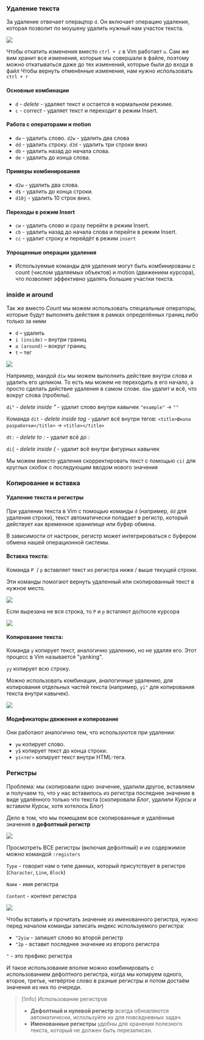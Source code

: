 
### Удаление текста

За удаление отвечает операцтор `d`. Он включает операцию удаления, которая позволит по моушену удалить нужный нам участок текста.

![](_png/Pasted%20image%2020240904191149.png)

Чтобы откатить изменения вместо `ctrl + z` в Vim работает `u`. Сам же вим хранит все изменения, которые мы совершали в файле, поэтому можно откатываться даже до тех изменений, которые были до входа в файл
Чтобы вернуть отменённые изменения, нам нужно использовать `ctrl + r`

#### Основные комбинации

- `d` - *delete* - удаляет текст и остается в нормальном режиме.
- `c` - *correct* - удаляет текст и переходит в режим Insert.

#### Работа с операторами и motion

- `dw` - удалить слово. `d2w` - удалить два слова
- `dd` - удалить строку. `d3d` - удалить три строки вниз
- `db` - удалить назад до начала слова.
- `de` - удалить до конца слова.

#### Примеры комбинирования

- `d2w` - удалить два слова.
- `d$` - удалить до конца строки.
- `d10j` - удалить 10 строк вниз.

#### Переходы в режим Insert

- `cw` - удалить слово и сразу перейти в режим Insert.
- `cb` - удалить назад до начала слова и перейти в режим Insert.
- `cc` - удалит строку и перейдёт в режим `insert`

#### Упрощенные операции удаления

- Используемые команды для удаления могут быть комбинированы с count (числом удаляемых объектов) и motion (движением курсора), что позволяет эффективно удалять большие участки текста.

### inside и around

Так же вместо *Count* мы можем использовать специальные операторы, которые будут выполнять действия в рамках определённых границ либо только за ними

- `d` – удалить
- `i (inside)` – внутри границ
- `a (around)` – вокруг границ
- `t` – тег

![](_png/Pasted%20image%2020240904191216.png)

Например, мандой `diw` мы можем выполнить действие внутри слова и удалить его целиком. То есть мы можем не переходить в его начало, а просто сделать действие удаления в самом слове. `daw` удалит и всё, что вокруг слова (пробелы).

`di"` - *delete inside "* - удалит слово внутри кавычек `"example"` -> `""`

Команда `dit` - *delete inside tag* - удалит всё внутри тегов: `<title>Школа разработки</title>` → `<title></title>`

`dt:` - *delete to :* - удалит всё до *:*

`di{` - *delete inside {* - удалит всё внутри фигурных кавычек

Мы можем вместо удаления скорректировать текст с помощью `ci(` для круглых скобок с последующим вводом нового значения

### Копирование и вставка

#### Удаление текста и регистры

При удалении текста в Vim с помощью команды `d` (например, `dd` для удаления строки), текст автоматически попадает в регистр, который действует как временное хранилище или буфер обмена.

В зависимости от настроек, регистр может интегрироваться с буфером обмена нашей операционной системы.

#### Вставка текста:

Команда `P`  / `p` вставляет текст из регистра ниже / выше текущей строки.

Эти команды помогают вернуть удаленный или скопированный текст в нужное место.

![](_png/Pasted%20image%2020240915160743.png)

Если вырезана не вся строка, то `P` и `p` всталяют до/после курсора

![](_png/Pasted%20image%2020240915160828.png)

#### Копирование текста:

Команда `y` копирует текст, аналогично удалению, но не удаляя его. Этот процесс в Vim называется "yanking".

`yy` копирует всю строку.

Можно использовать комбинации, аналогичные удалению, для копирования отдельных частей текста (например, `yi"` для копирования текста внутри кавычек).

![](_png/Pasted%20image%2020240915161159.png)

#### Модификаторы движения и копирование

Они работают аналогично тем, что используются при удалении:

- `yw` копирует слово.
- `y$` копирует текст до конца строки.
- `yi<тег>` копирует текст внутри HTML-тега.

### Регистры

Проблема: мы скопировали одно значение, удалили другое, вставляем и получаем то, что у нас вставилось из регистра последнее значение в виде удалённого только что текста (скопировали *Блог*, удалили *Курсы* и вставили *Курсы*, хотя хотелось *Блог*)

Дело в том, что мы помещаем все скопированные и удалённые значения в **дефолтный регистр**

![](_png/Pasted%20image%2020240915162206.png)

Просмотреть ВСЕ регистры (включая дефолтный) и их содержимое можно командой `:registers`

`Type` - говорит нам о типе данных, который присутствует в регистре (`Character`, `Line`, `Block`) 

`Name` - имя регистра

`Content` - контент регистра

![](_png/Pasted%20image%2020240915162708.png)

Чтобы вставить и прочитать значение из именованного регистра, нужно перед началом команды записать индекс используемого регистра:
- `"2yiw` - запишет слово во второй регистр
- `"2p` - вставит последнее значение из второго регистра

`"` - это префикс регистра

И такое использование вполне можно комбинировать с использованием дефолтного регистра, когда мы копируем одного, второе, третье, четвёртое слово в разные регистры и потом достаём значения из них по очереди.

>[!info] Использование регистров
>- **Дефолтный и нулевой регистр** всегда обновляются автоматически, используйте их для повседневных задач.
> - **Именованные регистры** удобны для хранения полезного текста, который не должен быть перезаписан.